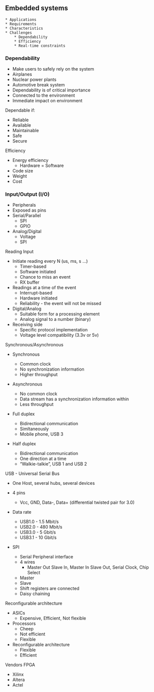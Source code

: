 
## Embedded systems

    * Applications
    * Requirements
    * Characteristics
    * Challenges
        * Dependability
        * Efficiency
        * Real-time constraints

### Dependability

* Make users to safely rely on the system
* Airplanes
* Nuclear power plants
* Automotive break system
* Dependability is of critical importance
* Connected to the environment
* Immediate impact on environment

Dependable if:

* Reliable
* Available
* Maintainable
* Safe
* Secure

Efficiency

* Energy efficiency
    * Hardware = Software
* Code size
* Weight
* Cost

### Input/Output (I/O)

* Peripherals
* Exposed as pins
* Serial/Parallel
    * SPI
    * GPIO
* Analog/Digital
    * Voltage
    * SPI

Reading Input

* Initiate reading every N (us, ms, s ...)
    * Timer-based
    * Software initiated
    * Chance to miss an event
    * RX buffer
* Readings at a time of the event
    * Interrupt-based
    * Hardware initiated
    * Reliability -  the event will not be missed
* Digital/Analog
    * Suitable form for a processing element
    * Analog signal to a number (binary)
* Receiving side
    * Specific protocol implementation
    * Voltage level compatibility (3.3v or 5v)


Synchronous/Asynchronous

* Synchronous
    * Common clock
    * No synchronization information
    * Higher throughput
* Asynchronous
    * No common clock
    * Data stream has a synchronization information within
    * Less throughput


* Full duplex
    * Bidirectional communication
    * Simltaneously
    * Mobile phone, USB 3
* Half duplex
    * Bidirectional communication
    * One direction at a time
    * “Walkie-talkie”, USB 1 and USB 2

USB - Universal Serial Bus

* One Host, several hubs, several devices
* 4 pins
    * Vcc, GND, Data-, Data+ (differential twisted pair for 3.0)
* Data rate
    * USB1.0 - 1.5 Mbit/s
    * USB2.0 - 480 Mbit/s
    * USB3.0 - 5 Gbit/s
    * USB3.1 - 10 Gbit/s

* SPI
    * Serial Peripheral interface
    * 4 wires
        * Master Out Slave In, Master In Slave Out, Serial Clock, Chip Select
    * Master
    * Slave
    * Shift registers are connected
    * Daisy chaining

Reconfigurable architecture

* ASICs
    * Expensive, Efficient, Not flexible
* Processors
    * Cheep
    * Not efficient
    * Flexible
* Reconfigurable architecture
    * Flexible
    * Efficient


Vendors FPGA

* Xilinx
* Altera
* Actel



